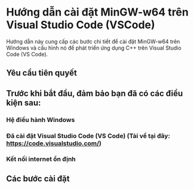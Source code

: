 # Hướng dẫn cài đặt MinGW-w64 trên Visual Studio Code (VSCode)

Hướng dẫn này cung cấp các bước chi tiết để cài đặt MinGW-w64 trên Windows và cấu hình nó để phát triển ứng dụng C++ trên Visual Studio Code (VS Code).

## Yêu cầu tiên quyết
## Trước khi bắt đầu, đảm bảo bạn đã có các điều kiện sau:

### Hệ điều hành Windows
### Đã cài đặt Visual Studio Code (VS Code) (Tải về tại đây: https://code.visualstudio.com/)
### Kết nối internet ổn định

## Các bước cài đặt
